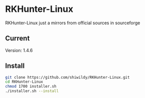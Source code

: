 # RKHunter-Linux
RKHunter-Linux just a mirrors from official sources in sourceforge

## Current
Version: 1.4.6

## Install
```bash
git clone https://github.com/shiwildy/RKHunter-Linux.git
cd RKHunter-Linux
chmod 1700 installer.sh
./installer.sh --install
```
